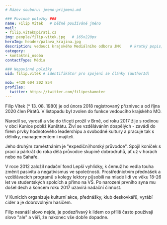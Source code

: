```yaml
---
# Název souboru: jmeno-prijmeni.md

### Povinné položky ###
name: Filip Vítek  	# běžně používáné jméno
mail:
- filip.vitek@pirati.cz
img: people/filip-vitek.jpg   # 165x220px
heroImg: header/palava_krajina.jpg
description: vedoucí krajského Mediálního odboru JMK  	# kratký popis, max 160 znaků
category:  
- kontaktni_osoba
contactType: Média

### Nepovinné položky
uid: filip.vitek # identifikátor pro spojení se články (authorId)

mob: +420 604 202 854
profiles:
  twitter: https://twitter.com/filipeskamoter
---
```



Filip Vítek (* 13. 08. 1980) je od února 2018 registrovaný příznivec a od října 2020 člen Pirátů. V listopadu byl zvolen do funkce vedoucího krajského MO.

Narodil se, vyrostl a vše do třiceti prožil v Brně, od roku 2017 žije s rodinou v obci Kunice poblíž Kunštátu. Živí se vzděláváním dospělých - zavádí do firem prvky hodnotového leadershipu a svobodné kultury a pracuje tak s dělníky, managementem i majiteli.

Jeho druhým zaměstnáním je "expediční/horský průvodce". Spojil koníček s prací a párkrát do roka dělá průvodce skupině dobrodruhů, ať už v horách nebo na Sahaře.

V roce 2012 založil nadační fond Lepší vyhlídky, k čemuž ho vedla touha změnit pasivitu a negativismus ve společnosti. Prostřednictvím přednášek a vzdělávacích programů s kolegy lektory působili na mladé lidi ve věku 18-26 let ve studentských spolcích a přímo na VŠ. Po narození prvního syna mu došel dech a koncem roku 2017 uzavírá nadační činnost.

V Kunicích organizuje kulturní akce, přednášky, klub deskovkářů, vyrábí cider a je dobrovolným hasičem.

Filip nesnáší slovo nejde, je podezřívavý k lidem co příliš často používají slovo "ale" a věří, že nakonec vše dobře dopadne.

